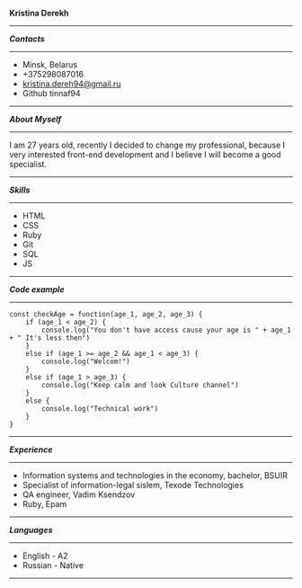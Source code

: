 **Kristina Derekh**
*****************
***Contacts***
*****************
* Minsk, Belarus
* +375298087016
* kristina.dereh94@gmail.ru
* Github tinnaf94
*****************
***About Myself***
*****************
I am 27 years old, recently I decided to change my professional, because I very interested front-end development and I believe I will become a good specialist.
*****************
***Skills***
*****************
* HTML
* CSS
* Ruby
* Git
* SQL
* JS
*****************
***Code example***
*****************
```
const checkAge = function(age_1, age_2, age_3) {
    if (age_1 < age_2) {
        console.log("You don't have access cause your age is " + age_1 + " It's less then")
    }
    else if (age_1 >= age_2 && age_1 < age_3) {
        console.log("Welcom!")
    }
    else if (age_1 > age_3) {
        console.log("Keep calm and look Culture channel")
    }
    else {
        console.log("Technical work")
    }
}
```
*****************
***Experience***
*****************
* Information systems and technologies in the economy, bachelor, BSUIR
* Specialist of information-legal sislem, Texode Technologies
* QA engineer, Vadim Ksendzov
* Ruby, Epam
*****************
***Languages***
*****************
* English - A2
* Russian - Native
*****************
